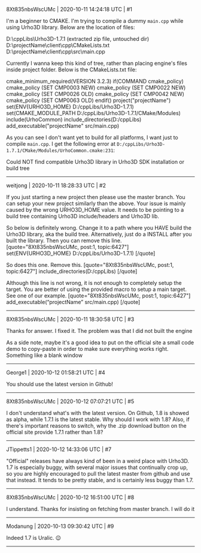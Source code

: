 8Xt835nbsWscUMc | 2020-10-11 14:24:18 UTC | #1

I'm a beginner to CMAKE. I'm trying to compile a dummy `main.cpp` while using Urho3D library. Below are the location of files:

D:\cppLibs\Urho3D-1.7.1 (extracted zip file, untouched dir)
D:\projectName\client\cpp\CMakeLists.txt
D:\projectName\client\cpp\src\main.cpp

Currently I wanna keep this kind of tree, rather than placing engine's files inside project folder. Below is the CMakeLists.txt file:

cmake_minimum_required(VERSION 3.2.3)
if(COMMAND cmake_policy)
    cmake_policy (SET CMP0003 NEW)
    cmake_policy (SET CMP0022 NEW)
    cmake_policy (SET CMP0026 OLD)
    cmake_policy (SET CMP0042 NEW)
    cmake_policy (SET CMP0063 OLD)
endif()
project("projectName")
set(ENV{URHO3D_HOME} D:/cppLibs/Urho3D-1.7.1)
set(CMAKE_MODULE_PATH D:/cppLibs/Urho3D-1.7.1/CMake/Modules)
include(UrhoCommon)
include_directories(D:/cppLibs)
add_executable("projectName" src/main.cpp)

As you can see I don't want yet to build for all platforms, I want just to compile `main.cpp`. I get the following error at `D:/cppLibs/Urho3D-1.7.1/CMake/Modules/UrhoCommon.cmake:231`:

Could NOT find compatible Urho3D library in Urho3D SDK installation or build tree

-------------------------

weitjong | 2020-10-11 18:28:33 UTC | #2

If you just starting a new project then please use the master branch. You can setup your new project similarly than the above. Your issue is mainly caused by the wrong URHO3D_HOME value. It needs to be pointing to a build tree containing Urho3D include/headers and Urho3D lib.

So below is definitely wrong. Change it to a path where you HAVE build the Urho3D library, aka the build tree. Alternatively, just do a INSTALL after you built the library. Then you can remove this line.
[quote="8Xt835nbsWscUMc, post:1, topic:6427"]
set(ENV{URHO3D_HOME} D:/cppLibs/Urho3D-1.7.1)
[/quote]

So does this one. Remove this.
[quote="8Xt835nbsWscUMc, post:1, topic:6427"]
include_directories(D:/cppLibs)
[/quote]

Although this line is not wrong, it is not enough to completely setup the target. You are better of using the provided macro to setup a main target. See one of our example.
[quote="8Xt835nbsWscUMc, post:1, topic:6427"]
add_executable(“projectName” src/main.cpp)
[/quote]

-------------------------

8Xt835nbsWscUMc | 2020-10-11 18:30:58 UTC | #3

Thanks for answer. I fixed it. The problem was that I did not built the engine

As a side note, maybe it's a good idea to put on the official site a small code demo to copy-paste in order to make sure everything works right. Something like a blank window

-------------------------

George1 | 2020-10-12 01:58:21 UTC | #4

You should use the latest version in Github!

-------------------------

8Xt835nbsWscUMc | 2020-10-12 07:07:21 UTC | #5

I don't understand what's with the latest version. On Github, 1.8 is showed as alpha, while 1.7.1 is the latest stable. Why should I work with 1.8? Also, if there's important reasons to switch, why the .zip download button on the official site provide 1.7.1 rather than 1.8?

-------------------------

JTippetts1 | 2020-10-12 14:33:06 UTC | #7

"Official" releases have always kind of been in a weird place with Urho3D. 1.7 is especially buggy, with several major issues that continually crop up, so you are highly encouraged to pull the latest master from github and use that instead. It tends to be pretty stable, and is certainly less buggy than 1.7.

-------------------------

8Xt835nbsWscUMc | 2020-10-12 16:51:00 UTC | #8

I understand. Thanks for insisting on fetching from master branch. I will do it

-------------------------

Modanung | 2020-10-13 09:30:42 UTC | #9

Indeed 1.7 is Uralic. :wink:

-------------------------

